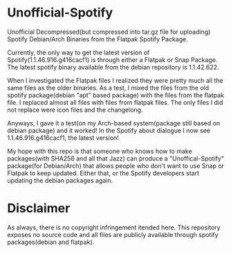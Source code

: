 # Unofficial-Spotify
Unofficial Decompressed(but compressed into tar.gz file for uploading) Spotify Debian/Arch Binaries from the Flatpak Spotify Package.

Currently, the only way to get the latest version of Spotify(1.1.46.916.g416cacf1) is through either a Flatpak or Snap Package. The latest spotify binary available from the debian repository is 1.1.42.622.

When I investigated the Flatpak files I realized they were pretty much all the same files as the older binaries. As a test, I mixed the files from the old spotify package(debian "apt" based package) with the files from the flatpak file. I replaced almost all files with files from flatpak files. The only files I did not replace were icon files and the changelong.

Anyways, I gave it a test(on my Arch-based system(package still based on debian package) and it worked!
In the Spotify about dialogue I now see 1.1.46.916.g416cacf1, the latest version!

My hope with this repo is that someone who knows how to make packages(with SHA256 and all that Jazz) can produce a "Unoffical-Spotify" package(for Debian/Arch) that allows people who don't want to use Snap or Flatpak to keep updated. Either that, or the Spotify developers start updating the debian packages again.

# Disclaimer
As always, there is no copyright infringement itended here. This repository exposes no source code and all files are publicly available through spotify packages(debian and flatpak).
